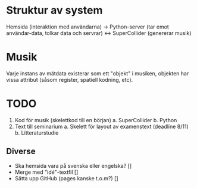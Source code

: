 # Struktur av system
Hemsida (interaktion med användarna) -> Python-server (tar emot användar-data, tolkar data och servrar) <-> SuperCollider (genererar musik)

# Musik
Varje instans av mätdata existerar som ett "objekt" i musiken, objekten har vissa attribut (såsom register, spatiell kodning, etc).

# TODO
1. Kod för musik (skelettkod till en början)
		a. SuperCollider
		b. Python
2. Text till seminarium 
		a. Skelett för layout av examenstext (deadline 8/11)
		b. Litteraturstudie

## Diverse
* Ska hemsida vara på svenska eller engelska? []
* Merge med "idé"-textfil []
* Sätta upp GitHub (pages kanske t.o.m?) []

